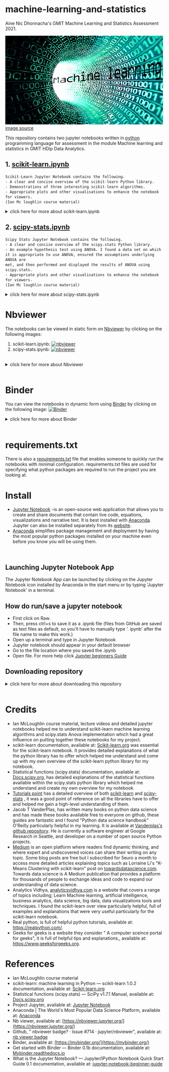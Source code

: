 # machine-learning-and-statistics
Aine Nic Dhonnacha's GMIT Machine Learning and Statistics Assessment 2021. 

![image](https://github.com/AineNicD/machine-learning-and-statistics/blob/main/images/Machine.learning.jpg) 
[image source](https://verify.wiki/wiki/File:Machine.learning.jpg)

This repository contains two jupyter notebooks written in [python](https://www.python.org/) programming language for assessment in the module Machine learning and statistics in GMIT HDip Data Analytics. 
## 1. [scikit-learn.ipynb](https://github.com/AineNicD/machine-learning-and-statistics/blob/main/scikit-learn.ipynb) 
~~~
Scikit-Learn Jupyter Notebook contains the following.
- A clear and concise overview of the scikit-learn Python library.
- Demonstrations of three interesting scikit-learn algorithms. 
- Appropriate plots and other visualisations to enhance the notebook for viewers.
(Ian Mc loughlin course material)
~~~ 
 <details><summary>click here for more about scikit-learn.ipynb</summary>
 ***
<p>
 scikit-learn notebook begins with an overview of the scikit-learn python library. I go into greater detail about types of machine learning and the classes available within the package that assist this. For the library overview, I explain supervised learning, classification, regression, unsupervised learning, clustering, dimensionality reduction, Model selection, preprocessing and sklearn data sets available within the scikit-learn python package. I examine three scikit-learn algorithms in more detail - Support vector machines, k-means and Guassian Naive Bayes. I have plots and images throughout the notebook to enhance it for viewers. Followed by concluding thoughts about the scikit-learn python library. 
 </p>
</details>


## 2. [scipy-stats.ipynb](https://github.com/AineNicD/machine-learning-and-statistics/blob/main/scipy-stats.ipynb)
~~~
Scipy Stats Jupyter Notebook contains the following.
- A clear and concise overview of the scipy.stats Python library.
- An example hypothesis test using ANOVA. I found a data set on which
it is appropriate to use ANOVA, ensured the assumptions underlying ANOVA are
met, and then performed and displayed the results of ANOVA using scipy.stats.
- Appropriate plots and other visualisations to enhance the notebook for viewers.
(Ian Mc loughlin course material)
~~~ 
 <details><summary>click here for more about scipy-stats.ipynb</summary>
 ***
 
<p>
Scipy.stats notebook begins with an overview of the scipy.stats python library; with detailed descriptions of probability distributions and scipy.stats implementations. I have examples of descriptive statisitcs available within the package. Next I explain Avova to the best of my understanding, perform one-way-anova on a sample dataset `difficile.csv`, a ficticious dataset created for examples by open source data. Following this I perform two-way-anova on a dataset, `Tooth Growth`. A dataset about the effects of vitamin C supplements on tooth length. I follow and explain the assumptions of Avova using scipy.stats with extra help from a seperate statistical function python package statsmodels to highlight the results of the hypothesis. I have plots and images throughout the notebook to enhance it for viewers. Followed by concluding thoughts about the scipy.stats python library. 

 </p>
</details>

# Nbviewer 
The notebooks can be viewed in static form on [Nbviewer](https://nbviewer.org/) by clicking on the following images:
1. scikit-learn.ipynb: [![nbviewer](https://raw.githubusercontent.com/jupyter/design/master/logos/Badges/nbviewer_badge.svg)](https://nbviewer.jupyter.org/github/AineNicD/machine-learning-and-statistics/blob/main/scikit-learn.ipynb)
2. scipy-stats.ipynb: [![nbviewer](https://raw.githubusercontent.com/jupyter/design/master/logos/Badges/nbviewer_badge.svg)](https://nbviewer.jupyter.org/github/AineNicD/machine-learning-and-statistics/blob/main/scipy-stats.ipynb)
 
<br>

<details><summary>click here for more about Nbviewer</summary>
<p>
Nbviewer is a web application that lets you enter the URL of a Jupyter Notebook file, renders that notebook as a static HTML web page, and gives you a stable link to that page which you can share with others. There is also an option to download the notebook in the top right corner. 
 
 
![image](https://github.com/AineNicD/machine-learning-and-statistics/blob/main/images/nbviewerDownload.png)

<br>
 
 </p>
</details>
 
 <br>
 
 # Binder
You can view the notebooks in dynamic form using [Binder](https://mybinder.org/) by clicking on the following image:
[![Binder](https://mybinder.org/badge_logo.svg)](https://mybinder.org/v2/gh/AineNicD/machine-learning-and-statistics/HEAD)

<details><summary>click here for more about Binder</summary>
<p>
 Binder is an open-source service for making GitHub repositorys interactive. With the click of a button, users get a virtual compute environment where they can run your code and reproduce your results. It's also a great way to test whether you've defined all the dependencies for your project.  

  </p>
</details>

<br>

# requirements.txt

There is also a [requirements.txt](https://github.com/AineNicD/machine-learning-and-statistics/blob/main/requirements.txt) file that enables someone to quickly run the notebooks with minimal configuration. requirements.txt files are used for specifying what python packages are required to run the project you are looking at.


# Install
- [Jupyter Notebook](https://jupyter.org/) -is an open-source web application that allows you to create and share documents that contain live code, equations, visualizations and narrative text. It is best installed with [Anaconda](https://www.anaconda.com/). Jupyter can also be installed separately from its [website](https://jupyter.org/).
- [Anaconda](https://www.anaconda.com/) simplifies package management and deployment by having the most popular python packages installed on your machine even before you know you will be using them. 

<br>

## Launching Jupyter Notebook App
The Jupyter Notebook App can be launched by clicking on the Jupyter Notebook icon installed by Anaconda in the start menu or by typing 'Jupyter Notebook' in a terminal.

## How do run/save a jupyter notebook
- First click on Raw.
- Then, press ctrl+s to save it as a .ipynb file (files from GitHub are saved as text files as default, so you'll have to manually type '. ipynb' after the file name to make this work.)
- Open up a terminal and type in Jupyter Notebook
- Jupyter notebook should appear in your default browser 
- Go to the file location where you saved the .ipynb
- Open file.
For more help click [Jupyter beginners Guide](https://jupyter-notebook-beginner-guide.readthedocs.io/en/latest/execute.html)

## Downloading repository
<details><summary>click here for more about downloading this repository</summary>
<p>
 <b> You can also download this repository: </b>

Click on the green code button at the top right, go to "Clone or download" drop down menu and copy below url:
https://github.com/AineNicD/machine-learning-and-statistics.git

 ![](https://github.com/AineNicD/machine-learning-and-statistics/blob/main/images/howtodownload.png)
 
 Open up a terminal and run the command below to clone the repository locally on your machine:
 - git clone https://github.com/AineNicD/machine-learning-and-statistics.git

It can also be downloaded as a zip folder. 
 

 <b> How to execute the notebook </b>>
 - Launch the Jupyter Notebook App.
 - In the Notebook Dashboard navigate to find the notebook: clicking on its name will open it in a new browser tab.
 - Click on the menu Help -> User Interface Tour for an overview of the Jupyter Notebook App user interface.
 - You can run the notebook document step-by-step (one cell a time) by pressing shift + enter.
 - You can run the whole notebook in a single step by clicking on the menu Cell -> Run All.
 - To restart the kernel, click on the menu Kernel -> Restart. 
[Executing a notebook](https://jupyter-notebook-beginner-guide.readthedocs.io/en/latest/execute.html)


Note: Modifications to the notebooks are automatically saved every few minutes. To avoid modifying the original notebook, make a copy of the notebook document (menu File -> Make a copy …) and save the modifications on the copy. 
 
For more information on how to use Jupyter notebook visit: [jupyter-notebook-beginner-guide](https://jupyter-notebook-beginner-guide.readthedocs.io/en/latest/what_is_jupyter.html#notebook-app)

   </p>
</details>

<br>

# Credits 

* Ian McLoughlin course material, lecture videos and detailed jupyter notebooks helped me to understand scikit-learn machine learning algorithms and scipy.stats Anova implementation which had a great influence on putting together these notebooks for my project. 
* scikit-learn documentation, available at: [Scikit-learn.org](	https://scikit-learn.org/stable/) was essential for the scikit-learn notebook. It provides detailed explanations of what the python library has to offer which helped me understand and come up with my own overview of the scikit-learn python library for my notebook. 
* Statistical functions (scipy.stats) documentation, available at: [Docs.scipy.org](	https://docs.scipy.org/doc/scipy/reference/stats.html), has detailed explanations of the statistical functions available within the scipy.stats python library which helped me understand and create my own overview for my notebook. 
* [Tutorials point](https://www.tutorialspoint.com/index.htm) has a detailed overview of both [scikit-learn](https://www.tutorialspoint.com/scikit_learn/index.htm) and [scipy-stats](https://www.tutorialspoint.com/scipy/scipy_stats.htm) , it was a good point of reference on all the libraries have to offer and helped me gain a high-level understanding of them. 
* Jacob T VanderPlas, has written many books on python data science and has made these books available free to everyone on github, these guides are fantastic and I found	"Python data science handbook" O'Reilly particularly helpful in my learning. It is available at [Vanderplas's github repository](https://jakevdp.github.io/PythonDataScienceHandbook/). He is currently a software engineer at Google Research in Seattle, and developer on a number of open source Python projects.
* [Medium](https://medium.com/) is an open platform where readers find dynamic thinking, and where expert and undiscovered voices can share their writing on any topic. Some blog posts are free but I subscribed for 5euro a month to access more detailed articles explaining topics such as Lorraine Li's "K-Means Clustering with scikit-learn" post on [towardsdatascience.com](https://towardsdatascience.com/k-means-clustering-with-scikit-learn-6b47a369a83c). Towards data science is A Medium publication that provides a platform for thousands of people to exchange ideas and code to expand our understanding of data science. 
*  Analytics Vidhya, [analyticsvidhya.com](https://www.analyticsvidhya.com) is a website that covers a range of topics including; Learn Machine learning, artificial intelligence, business analytics, data science, big data, data visualizations tools and techniques. I found the scikit-learn over view particularly helpful, full of examples and explanations that were very useful particularly for the scikit-learn notebook.
* Real python, is full of helpful python tutorials, available at: https://realpython.com/. 
* Geeks for geeks is a website they consider " A computer sceince portal for geeks", it is full of helpful tips and explanations,, available at:  	https://www.geeksforgeeks.org.
   


# References
* Ian McLoughlin course material 
* scikit-learn: machine learning in Python — scikit-learn 1.0.2 documentation, available at:  [Scikit-learn.org](https://scikit-learn.org/stable/)
* Statistical functions (scipy.stats) — SciPy v1.7.1 Manual, available at: [Docs.scipy.org](https://docs.scipy.org/doc/scipy/reference/stats.html)
* Project Jupyter, available at:  [Jupyter Notebook](https://jupyter.org/)
* Anaconda | The World's Most Popular Data Science Platform, available at:  [Anaconda](https://www.anaconda.com/)
* Nb viewer, available at:  [https://nbviewer.jupyter.org/](https://nbviewer.jupyter.org/)
* Github, " nbviewer badge? · Issue #714 · jupyter/nbviewer", available at: [nb viewer badge](https://github.com/jupyter/nbviewer/issues/714)
* Binder, available at: [https://mybinder.org/](https://mybinder.org/)
* Get started with Binder — Binder 0.1b documentation, available at: [Mybinder.readthedocs.io](https://mybinder.readthedocs.io/en/latest/introduction.html)
* What is the Jupyter Notebook? — Jupyter/IPython Notebook Quick Start Guide 0.1 documentation, available at: [jupyter-notebook-beginner-guide](https://jupyter-notebook-beginner-guide.readthedocs.io/en/latest/what_is_jupyter.html#notebook-app)
